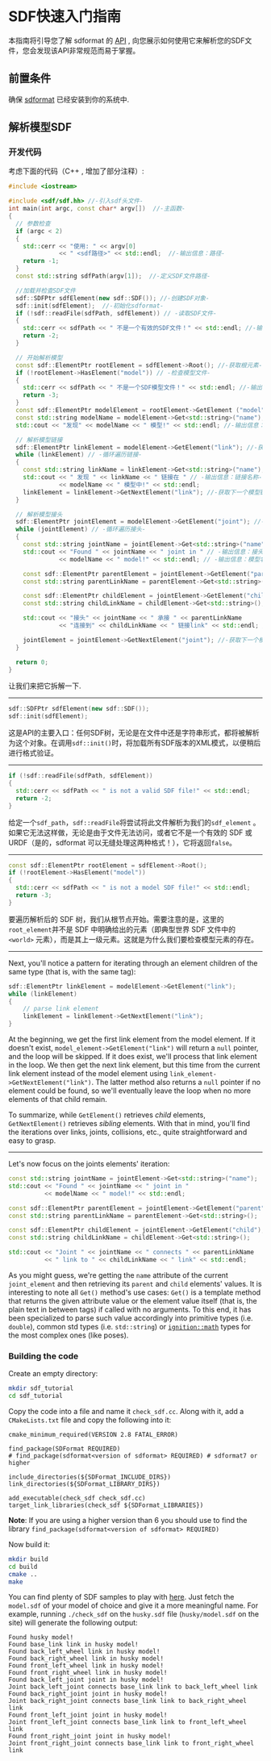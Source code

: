 # SDF快速入门指南

本指南将引导您了解 sdformat 的 [API](http://sdformat.org/api) , 向您展示如何使用它来解析您的SDF文件，您会发现该API非常规范而易于掌握。

## 前置条件

确保 [sdformat](/tutorials?tut=install) 已经安装到你的系统中.

## 解析模型SDF

### 开发代码

考虑下面的代码（C++ , 增加了部分注释）:

```c++
#include <iostream>

#include <sdf/sdf.hh> //-引入sdf头文件-
int main(int argc, const char* argv[])  //-主函数-
{
  // 参数检查
  if (argc < 2)
  {
    std::cerr << "使用: " << argv[0] 
              << " <sdf路径>" << std::endl;  //-输出信息：路径-
    return -1;
  }
  const std::string sdfPath(argv[1]);  //-定义SDF文件路径-

  //加载并检查SDF文件
  sdf::SDFPtr sdfElement(new sdf::SDF()); //-创建SDF对象-
  sdf::init(sdfElement);  //-初始化sdformat-
  if (!sdf::readFile(sdfPath, sdfElement)) // -读取SDF文件-
  {
    std::cerr << sdfPath << " 不是一个有效的SDF文件！" << std::endl; //-输出错误信息：非有效文件-
    return -2;
  }

  // 开始解析模型
  const sdf::ElementPtr rootElement = sdfElement->Root(); //-获取根元素-
  if (!rootElement->HasElement("model")) // -检查模型文件-
  {
    std::cerr << sdfPath << " 不是一个SDF模型文件！" << std::endl; //-输出错误信息：非模型文件-
    return -3;
  }
  const sdf::ElementPtr modelElement = rootElement->GetElement ("model"); //-获取模型元素-
  const std::string modelName = modelElement->Get<std::string>("name"); //-获取模型名称-
  std::cout << "发现" << modelName << " 模型!" << std::endl; //-输出信息：模型名称-

  // 解析模型链接
  sdf::ElementPtr linkElement = modelElement->GetElement("link"); //-获取模型链接-
  while (linkElement) // -循环遍历链接-
  {
    const std::string linkName = linkElement->Get<std::string>("name"); //-获取链接名称-
    std::cout << " 发现 " << linkName << " 链接在 " // -输出信息：链接名称-
              << modelName << " 模型中!" << std::endl;
    linkElement = linkElement->GetNextElement("link"); //-获取下一个模型链接-
  }

  // 解析模型接头
  sdf::ElementPtr jointElement = modelElement->GetElement("joint"); //-获取模型接头-
  while (jointElement) // -循环遍历接头-
  {
    const std::string jointName = jointElement->Get<std::string>("name"); //-获取接头名称-
    std::cout << "Found " << jointName << " joint in " // -输出信息：接头名称-
              << modelName << " model!" << std::endl; // -输出信息：模型名称-

    const sdf::ElementPtr parentElement = jointElement->GetElement("parent"); //-获取模型接头父级元素-
    const std::string parentLinkName = parentElement->Get<std::string>(); //  -获取链接父级名称-

    const sdf::ElementPtr childElement = jointElement->GetElement("child"); //-获取模型接头子级元素-
    const std::string childLinkName = childElement->Get<std::string>(); //-获取链接子级名称-

    std::cout << "接头" << jointName << " 承接 " << parentLinkName
              << "连接到" << childLinkName << " 链接link" << std::endl; //-输出信息：接头名称，链接父级名称，链接子级名称-

    jointElement = jointElement->GetNextElement("joint"); //-获取下一个模型接头-
  }

  return 0;
}
```

让我们来把它拆解一下.

----------------

```c++
sdf::SDFPtr sdfElement(new sdf::SDF());
sdf::init(sdfElement);
```

这是API的主要入口：任何SDF树，无论是在文件中还是字符串形式，都将被解析为这个对象。在调用```sdf::init()```时，将加载所有SDF版本的XML模式，以便稍后进行格式验证。


----------------

```c++
if (!sdf::readFile(sdfPath, sdfElement))
{
  std::cerr << sdfPath << " is not a valid SDF file!" << std::endl;
  return -2;
}
```

给定一个```sdf_path```，```sdf::readFile```将尝试将此文件解析为我们的```sdf_element``` 。如果它无法这样做，无论是由于文件无法访问，或者它不是一个有效的 SDF 或 URDF（是的，sdformat 可以无缝处理这两种格式！），它将返回```false```。

----------------

```c++
const sdf::ElementPtr rootElement = sdfElement->Root();
if (!rootElement->HasElement("model"))
{
  std::cerr << sdfPath << " is not a model SDF file!" << std::endl;
  return -3;
}
```

要遍历解析后的 SDF 树，我们从根节点开始。需要注意的是，这里的```root_element```并不是 SDF 中明确给出的元素（即典型世界 SDF 文件中的 ```<world>``` 元素），而是其上一级元素。这就是为什么我们要检查模型元素的存在。  

----------------

Next, you'll notice a pattern for iterating through an element children of the same type (that is, with the same tag):

```c++
sdf::ElementPtr linkElement = modelElement->GetElement("link");
while (linkElement)
{
    // parse link element
    linkElement = linkElement->GetNextElement("link");
}
```

At the beginning, we get the first link element from the model element.  If it doesn't exist, `model_element->GetElement("link")` will return a `null` pointer, and the loop will be skipped. If it does exist, we'll process that link element in the loop. We then get the next link element, but this time from the current link element instead of the model element using `link_element->GetNextElement("link")`. The latter method also returns a `null` pointer if no element could be found, so we'll eventually leave the loop when no more elements of that child remain.

To summarize, while `GetElement()` retrieves *child* elements, `GetNextElement()` retrieves *sibling* elements. With that in mind, you'll find the iterations over links, joints, collisions, etc., quite straightforward and easy to grasp.

----------------------
Let's now focus on the joints elements' iteration:

```c++
const std::string jointName = jointElement->Get<std::string>("name");
std::cout << "Found " << jointName << " joint in "
          << modelName << " model!" << std::endl;

const sdf::ElementPtr parentElement = jointElement->GetElement("parent");
const std::string parentLinkName = parentElement->Get<std::string>();

const sdf::ElementPtr childElement = jointElement->GetElement("child");
const std::string childLinkName = childElement->Get<std::string>();

std::cout << "Joint " << jointName << " connects " << parentLinkName
          << " link to " << childLinkName << " link" << std::endl;

```

As you might guess, we're getting the `name` attribute of the current `joint_element` and then retrieving its `parent` and `child` elements' values. It is interesting to note all `Get()` method's use cases: `Get()` is a template method that returns the given attribute value or the element value itself (that is, the plain text in between tags) if called with no arguments. To this end, it has been specialized to parse such value accordingly into primitive types (i.e. `double`), common std types (i.e. `std::string`) or [`ignition::math`](http://gazebosim.org/libraries/math) types for the most complex ones (like poses).

### Building the code

Create an empty directory:

```sh
mkdir sdf_tutorial
cd sdf_tutorial
```

Copy the code into a file and name it `check_sdf.cc`. Along with it, add a `CMakeLists.txt` file and copy the following into it:

```
cmake_minimum_required(VERSION 2.8 FATAL_ERROR)

find_package(SDFormat REQUIRED)
# find_package(sdformat<version of sdformat> REQUIRED) # sdformat7 or higher

include_directories(${SDFormat_INCLUDE_DIRS})
link_directories(${SDFormat_LIBRARY_DIRS})

add_executable(check_sdf check_sdf.cc)
target_link_libraries(check_sdf ${SDFormat_LIBRARIES})
```

**Note**: If you are using a higher version than 6 you should use to find the library `find_package(sdformat<version of sdformat> REQUIRED)`

Now build it:

```sh
mkdir build
cd build
cmake ..
make
```

You can find plenty of SDF samples to play with [here](http://models.gazebosim.org/). Just fetch the `model.sdf` of your model of choice and give it a more meaningful name. For example, running `./check_sdf` on the `husky.sdf` file (`husky/model.sdf` on the site) will generate the following output:

```
Found husky model!
Found base_link link in husky model!
Found back_left_wheel link in husky model!
Found back_right_wheel link in husky model!
Found front_left_wheel link in husky model!
Found front_right_wheel link in husky model!
Found back_left_joint joint in husky model!
Joint back_left_joint connects base_link link to back_left_wheel link
Found back_right_joint joint in husky model!
Joint back_right_joint connects base_link link to back_right_wheel link
Found front_left_joint joint in husky model!
Joint front_left_joint connects base_link link to front_left_wheel link
Found front_right_joint joint in husky model!
Joint front_right_joint connects base_link link to front_right_wheel link
```
